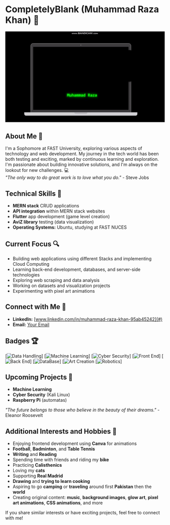 # CompletelyBlank (Muhammad Raza Khan) 🤖

![Alt Text](https://github.com/completelyblank/Web-Design/blob/main/Animations_CSS/github_gif.gif)

## About Me 🤔
I'm a Sophomore at FAST University, exploring various aspects of technology and web development. My journey in the tech world has been both testing and exciting, marked by continuous learning and exploration. I'm passionate about building innovative solutions, and I'm always on the lookout for new challenges. 💻  
*"The only way to do great work is to love what you do."* - Steve Jobs

## Technical Skills 💪
- **MERN stack** CRUD applications
- **API integration** within MERN stack websites
- **Flutter** app development (game level creation)
- **AviZ library** testing (data visualization)
- **Operating Systems:** Ubuntu, studying at FAST NUCES

## Current Focus 🔍
- Building web applications using different Stacks and implementing Cloud Computing
- Learning back-end development, databases, and server-side technologies
- Exploring web scraping and data analysis
- Working on datasets and visualization projects
- Experimenting with pixel art animations

## Connect with Me 📲
- **LinkedIn:** [www.linkedin.com/in/muhammad-raza-khan-95ab45242](#)
- **Email:** [Your Email](muhammadrkhan272@gmail.com)

## Badges 🏆
[![Data Handling](https://img.shields.io/badge/Data%20Handling-Explorer-blue)]
[![Machine Learning](https://img.shields.io/badge/Machine%20Learning-Practitioner-orange)]
[![Cyber Security](https://img.shields.io/badge/Cyber%20Security-Explorer-blue)]
[![Front End](https://img.shields.io/badge/Front%20End%20Development-Certified-blue)]
[![Back End](https://img.shields.io/badge/Back%20End%20Development-Practitioner-orange)]
[![DataBase](https://img.shields.io/badge/Data%20Base-Practitioner-orange)]
[![Art Creation](https://img.shields.io/badge/Art%20Creation-Designer-purple)
[![Robotics](https://img.shields.io/badge/Robotics-Explorer-blue)]

## Upcoming Projects 🚀
- **Machine Learning**
- **Cyber Security** (Kali Linux)
- **Raspberry Pi** (automatas)

*"The future belongs to those who believe in the beauty of their dreams."* - Eleanor Roosevelt

## Additional Interests and Hobbies 🌟
- Enjoying frontend development using **Canva** for animations
- **Football**, **Badminton**, and **Table Tennis**
- **Writing** and **Reading**
- Spending time with friends and riding my **bike**
- Practicing **Calisthenics**
- Loving my **cats**
- Supporting **Real Madrid**
- **Drawing** and **trying to learn cooking**
- Aspiring to go **camping** or **traveling** around first **Pakistan** then the **world**
- Creating original content: **music**, **background images**, **glow art**, **pixel art animations**, **CSS animations**, and more

If you share similar interests or have exciting projects, feel free to connect with me!
